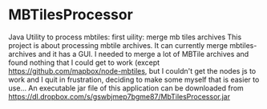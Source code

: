 MBTilesProcessor
================

Java Utility to process mbtiles: first uility: merge mb tiles archives
This project is about processing mbtile archives. It can currently merge mbtiles-archives and it has a GUI. I needed to merge a lot of MBTile archives and found nothing that I could get to work (except https://github.com/mapbox/node-mbtiles, but I couldn't get the nodes js to work and I quit in frustration, deciding to make some myself that is easier to use...
An executable jar file of this application can be downloaded from https://dl.dropbox.com/s/gswbjmep7bgme87/MbTilesProcessor.jar